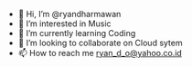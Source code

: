 - 👋 Hi, I’m @ryandharmawan
- 👀 I’m interested in Music
- 🌱 I’m currently learning Coding
- 💞️ I’m looking to collaborate on Cloud sytem
- 📫 How to reach me ryan_d_o@yahoo.co.id

<!---
ryandharmawan/ryandharmawan is a ✨ special ✨ repository because its `README.md` (this file) appears on your GitHub profile.
You can click the Preview link to take a look at your changes.
--->
